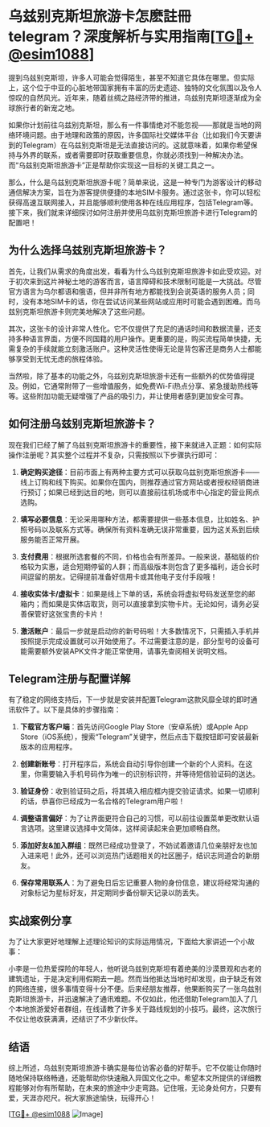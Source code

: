 # 乌兹别克斯坦旅游卡怎麽註冊telegram？深度解析与实用指南[[TG💪+ @esim1088](https://t.me/s/esim1088)]

提到乌兹别克斯坦，许多人可能会觉得陌生，甚至不知道它具体在哪里。但实际上，这个位于中亚的心脏地带国家拥有丰富的历史遗迹、独特的文化氛围以及令人惊叹的自然风光。近年来，随着丝绸之路经济带的推进，乌兹别克斯坦逐渐成为全球旅行者的新宠之地。

如果你计划前往乌兹别克斯坦，那么有一件事情绝对不能忽视——那就是当地的网络环境问题。由于地理和政策的原因，许多国际社交媒体平台（比如我们今天要讲到的Telegram）在乌兹别克斯坦是无法直接访问的。这就意味着，如果你希望保持与外界的联系，或者需要即时获取重要信息，你就必须找到一种解决办法。而“乌兹别克斯坦旅游卡”正是帮助你实现这一目标的关键工具之一。

那么，什么是乌兹别克斯坦旅游卡呢？简单来说，这是一种专门为游客设计的移动通信解决方案，旨在为游客提供便捷的本地SIM卡服务。通过这张卡，你可以轻松获得高速互联网接入，并且能够顺利使用各种在线应用程序，包括Telegram等。接下来，我们就来详细探讨如何注册并使用乌兹别克斯坦旅游卡进行Telegram的配置吧！

## 为什么选择乌兹别克斯坦旅游卡？

首先，让我们从需求的角度出发，看看为什么乌兹别克斯坦旅游卡如此受欢迎。对于初次来到这片神秘土地的游客而言，语言障碍和技术限制可能是一大挑战。尽管官方语言为乌尔都语和俄语，但并非所有地方都能找到会说英语的服务人员；同时，没有本地SIM卡的话，你在尝试访问某些网站或应用时可能会遇到困难。而乌兹别克斯坦旅游卡则完美地解决了这些问题。

其次，这张卡的设计非常人性化。它不仅提供了充足的通话时间和数据流量，还支持多种语言界面，方便不同国籍的用户操作。更重要的是，购买流程简单快捷，无需复杂的手续就能立刻激活账户。这种灵活性使得无论是背包客还是商务人士都能够享受到无忧无虑的旅程体验。

当然啦，除了基本的功能之外，乌兹别克斯坦旅游卡还有一些额外的优势值得提及。例如，它通常附带了一些增值服务，如免费Wi-Fi热点分享、紧急援助热线等等。这些附加功能无疑增强了产品的吸引力，并让使用者感到更加安全可靠。

## 如何注册乌兹别克斯坦旅游卡？

现在我们已经了解了乌兹别克斯坦旅游卡的重要性，接下来就进入正题：如何实际操作注册呢？其实整个过程并不复杂，只需按照以下步骤执行即可：

1. **确定购买途径**：目前市面上有两种主要方式可以获取乌兹别克斯坦旅游卡——线上订购和线下购买。如果你在国内，则推荐通过官方网站或者授权经销商进行预订；如果已经到达目的地，则可以直接前往机场或市中心指定的营业网点选购。
   
2. **填写必要信息**：无论采用哪种方法，都需要提供一些基本信息，比如姓名、护照号码以及联系方式等。确保所有资料准确无误非常重要，因为这关系到后续服务能否正常开展。

3. **支付费用**：根据所选套餐的不同，价格也会有所差异。一般来说，基础版的价格较为实惠，适合短期停留的人群；而高级版本则包含了更多福利，适合长时间逗留的朋友。记得提前准备好信用卡或其他电子支付手段哦！

4. **接收实体卡/虚拟卡**：如果是线上下单的话，系统会将虚拟号码发送至您的邮箱内；而如果是实体店取货，则可以直接拿到实物卡片。无论如何，请务必妥善保管好这张宝贵的卡片！

5. **激活账户**：最后一步就是启动你的新号码啦！大多数情况下，只需插入手机并按照提示完成设置就可以开始使用了。不过需要注意的是，部分型号的设备可能需要额外安装APK文件才能正常使用，请事先查阅相关说明文档。

## Telegram注册与配置详解

有了稳定的网络支持后，下一步就是安装并配置Telegram这款风靡全球的即时通讯软件了。以下是具体的步骤指南：

1. **下载官方客户端**：首先访问Google Play Store（安卓系统）或Apple App Store（iOS系统），搜索“Telegram”关键字，然后点击下载按钮即可安装最新版本的应用程序。

2. **创建新账号**：打开程序后，系统会自动引导你创建一个新的个人资料。在这里，你需要输入手机号码作为唯一的识别标识符，并等待短信验证码的送达。

3. **验证身份**：收到验证码之后，将其填入相应框内提交验证请求。如果一切顺利的话，恭喜你已经成为一名合格的Telegram用户啦！

4. **调整语言偏好**：为了让界面更符合自己的习惯，可以前往设置菜单更改默认语言选项。这里建议选择中文简体，这样阅读起来会更加顺畅自然。

5. **添加好友&加入群组**：既然已经成功登录了，不妨试着邀请几位亲朋好友也加入进来吧！此外，还可以浏览热门话题相关的社区圈子，结识志同道合的新朋友。

6. **保存常用联系人**：为了避免日后忘记重要人物的身份信息，建议将经常沟通的对象标记为星标好友，并定期同步备份聊天记录以防丢失。

## 实战案例分享

为了让大家更好地理解上述理论知识的实际运用情况，下面给大家讲述一个小故事：

小李是一位热爱探险的年轻人，他听说乌兹别克斯坦有着绝美的沙漠景观和古老的建筑遗址，于是决定利用假期去一趟。然而当他抵达当地时却发现，由于缺乏有效的网络连接，很多事情变得十分不便。后来经朋友推荐，他果断购买了一张乌兹别克斯坦旅游卡，并迅速解决了通讯难题。不仅如此，他还借助Telegram加入了几个本地旅游爱好者群组，在线请教了许多关于路线规划的小技巧。最终，这次旅行不仅让他收获满满，还结识了不少新伙伴。

## 结语

综上所述，乌兹别克斯坦旅游卡确实是每位访客必备的好帮手。它不仅能让你随时随地保持联络畅通，还能帮助你快速融入异国文化之中。希望本文所提供的详细教程能够对你有所帮助，在未来的旅途中少走弯路。记住哦，无论身处何方，只要有爱，天涯亦咫尺。祝大家旅途愉快，玩得开心！

[[TG💪+ @esim1088](https://t.me/s/esim1088) ![Image](https://i.postimg.cc/4NQfJmqS/Snipaste-2025-05-13-00-14-12.png)]
